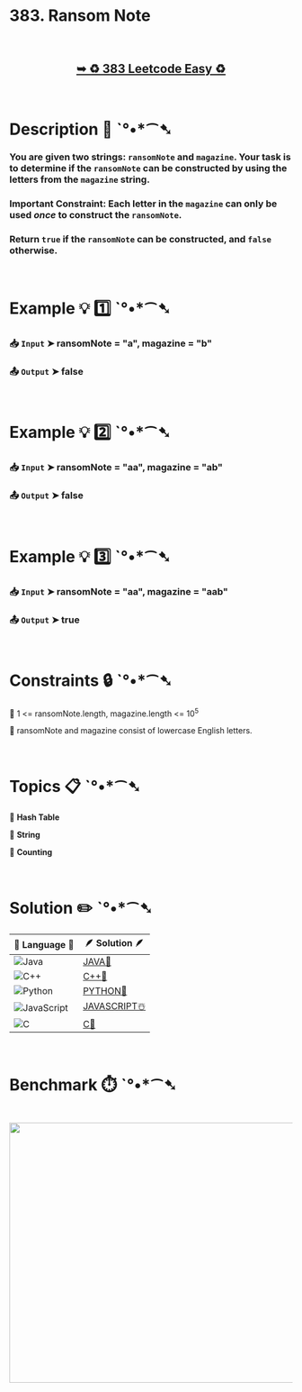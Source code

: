 # 383. Ransom Note

</br>

<h2 align="center"> 

<a href="https://leetcode.com/problems/ransom-note/?envType=study-plan-v2&envId=top-interview-150"><strong>➥ ♻️ 383 Leetcode Easy ♻️ </strong></a>
</h2>

</br>

# Description 📜 ˋ°•*⁀➷

### You are given two strings: `ransomNote` and `magazine`. Your task is to determine if the `ransomNote` can be constructed by using the letters from the `magazine` string.

### Important Constraint: Each letter in the `magazine` can only be used *once* to construct the `ransomNote`.

### Return `true` if the `ransomNote` can be constructed, and `false` otherwise.

</br>

# Example 💡 1️⃣ ˋ°•*⁀➷

  ### 📥 `Input`  ➤ ransomNote = "a", magazine = "b"

  ### 📤 `Output`  ➤ false

</br>

# Example 💡 2️⃣ ˋ°•*⁀➷

  ### 📥 `Input` ➤ ransomNote = "aa", magazine = "ab"

  ### 📤 `Output`  ➤ false

</br>

# Example 💡 3️⃣ ˋ°•*⁀➷

  ### 📥 `Input` ➤ ransomNote = "aa", magazine = "aab"

  ### 📤 `Output`  ➤ true

</br>

# Constraints 🔒 ˋ°•*⁀➷

🔹 1 <= ransomNote.length, magazine.length <= 10<sup>5</sup> </br>

🔹 ransomNote and magazine consist of lowercase English letters. </br>

</br>

# Topics 📋 ˋ°•*⁀➷

🔸 **Hash Table**  </br>

🔸 **String**  </br>

🔸 **Counting**  </br>

</br>

# Solution ✏️ ˋ°•*⁀➷

| 📒 Language 📒  | 🪶 Solution 🪶 |
| ------------- | ------------- |
|  ![Java](https://img.shields.io/badge/java-%23ED8B00.svg?style=for-the-badge&logo=openjdk&logoColor=white)  | [JAVA🍁]() |
|  ![C++](https://img.shields.io/badge/c++-%2300599C.svg?style=for-the-badge&logo=c%2B%2B&logoColor=white)  | [C++🎲]()  |
|  ![Python](https://img.shields.io/badge/python-3670A0?style=for-the-badge&logo=python&logoColor=ffdd54)    | [PYTHON🍰]() |
| ![JavaScript](https://img.shields.io/badge/javascript-%23323330.svg?style=for-the-badge&logo=javascript&logoColor=%23F7DF1E)   | [JAVASCRIPT☃️]() |
|   ![C](https://img.shields.io/badge/c-%2300599C.svg?style=for-the-badge&logo=c&logoColor=white)   | [C💖]()  |

</br>

# Benchmark ⏱️ ˋ°•*⁀➷

<h1  align="center" >

<img src ="" width = "700px" height="462px" />

</h1>
